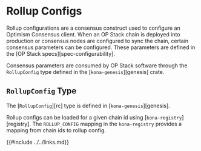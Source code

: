 # Rollup Configs

Rollup configurations are a consensus construct used to configure an Optimism Consensus client.
When an OP Stack chain is deployed into production or consensus nodes are configured to sync the chain,
certain consensus parameters can be configured. These parameters are defined in the
[OP Stack specs][spec-configurability].

Consensus parameters are consumed by OP Stack software through the `RollupConfig` type defined in the
[`kona-genesis`][genesis] crate.

## `RollupConfig` Type

The [`RollupConfig`][rc] type is defined in [`kona-genesis`][genesis].

Rollup configs can be loaded for a given chain id using [`kona-registry`][registry].
The `ROLLUP_CONFIG` mapping in the `kona-registry` provides a mapping from chain ids
to rollup config.

<!-- Links -->

{{#include ../../links.md}}
